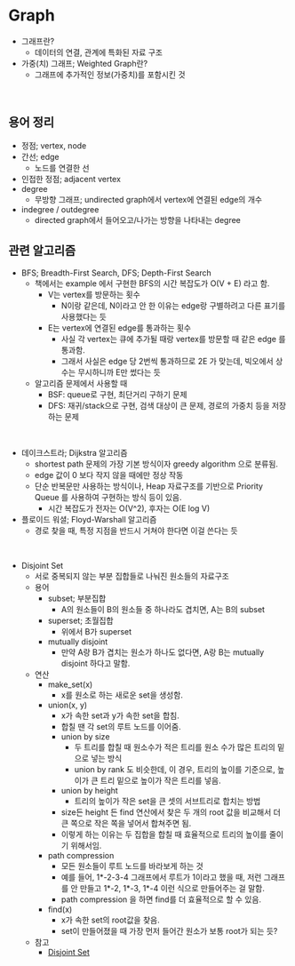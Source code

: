 # Graph

- 그래프란?
    - 데이터의 연결, 관계에 특화된 자료 구조
- 가중(치) 그래프; Weighted Graph란?
    - 그래프에 추가적인 정보(가중치)를 포함시킨 것

<br/>

## 용어 정리

- 정점; vertex, node
- 간선; edge
    - 노드를 연결한 선
- 인접한 정점; adjacent vertex
- degree
    - 무방향 그래프; undirected graph에서 vertex에 연결된 edge의 개수
- indegree / outdegree
    - directed graph에서 들어오고/나가는 방향을 나타내는 degree


## 관련 알고리즘
- BFS; Breadth-First Search, DFS; Depth-First Search
    - 책에서는 example 에서 구현한 BFS의 시간 복잡도가 O(V + E) 라고 함.
        - V는 vertex를 방문하는 횟수
            - N이랑 같은데, N이라고 안 한 이유는 edge랑 구별하려고 다른 표기를 사용했다는 듯
        - E는 vertex에 연결된 edge를 통과하는 횟수
            - 사실 각 vertex는 큐에 추가될 때랑 vertex를 방문할 때 같은 edge 를 통과함.
            - 그래서 사실은 edge 당 2번씩 통과하므로 2E 가 맞는데, 빅오에서 상수는 무시하니까 E만 썼다는 듯
    - 알고리즘 문제에서 사용할 때
        - BSF: queue로 구현, 최단거리 구하기 문제
        - DFS: 재귀/stack으로 구현, 검색 대상이 큰 문제, 경로의 가중치 등을 저장하는 문제

<br/>

- 데이크스트라; Dijkstra 알고리즘
    - shortest path 문제의 가장 기본 방식이자 greedy algorithm 으로 분류됨.
    - edge 값이 0 보다 작지 않을 때에만 정상 작동
    - 단순 반복문만 사용하는 방식이나, Heap 자료구조를 기반으로 Priority Queue 를 사용하여 구현하는 방식 등이 있음.
        - 시간 복잡도가 전자는 O(V^2), 후자는 O(E log V)
- 플로이드 워셜; Floyd-Warshall 알고리즘
    - 경로 찾을 때, 특정 지점을 반드시 거쳐야 한다면 이걸 쓴다는 듯

<br/>

- Disjoint Set
    - 서로 중복되지 않는 부분 집합들로 나눠진 원소들의 자료구조
    - 용어
        - subset; 부분집합
            - A의 원소들이 B의 원소들 중 하나라도 겹치면, A는 B의 subset
        - superset; 초월집합
            - 위에서 B가 superset
        - mutually disjoint
            - 만약 A랑 B가 겹치는 원소가 하나도 없다면, A랑 B는 mutually disjoint 하다고 말함.
    - 연산
        - make_set(x)
            - x를 원소로 하는 새로운 set을 생성함.
        - union(x, y)
            - x가 속한 set과 y가 속한 set을 합침.
            - 합칠 땐 각 set의 루트 노드를 이어줌.
            - union by size
                - 두 트리를 합칠 때 원소수가 적은 트리를 원소 수가 많은 트리의 밑으로 넣는 방식
                - union by rank 도 비슷한데, 이 경우, 트리의 높이를 기준으로, 높이가 큰 트리 밑으로 높이가 작은 트리를 넣음.
            - union by height
                - 트리의 높이가 작은 set을 큰 셋의 서브트리로 합치는 방법
            - size든 height 든 find 연산에서 찾은 두 개의 root 값을 비교해서 더 큰 쪽으로 작은 쪽을 넣어서 합쳐주면 됨.
            - 이렇게 하는 이유는 두 집합을 합칠 때 효율적으로 트리의 높이를 줄이기 위해서임.
        - path compression
            - 모든 원소들이 루트 노드를 바라보게 하는 것
            - 예를 들어, 1*-2-3-4 그래프에서 루트가 1이라고 했을 때, 저런 그래프를 안 만들고 1*-2, 1*-3, 1*-4 이런 식으로 만들어주는 걸 말함.
            - path compression 을 하면 find를 더 효율적으로 할 수 있음.
        - find(x)
            - x가 속한 set의 root값을 찾음.
            - set이 만들어졌을 때 가장 먼저 들어간 원소가 보통 root가 되는 듯?
    - 참고
        - [Disjoint Set](https://ratsgo.github.io/data%20structure&algorithm/2017/11/12/disjointset/)
